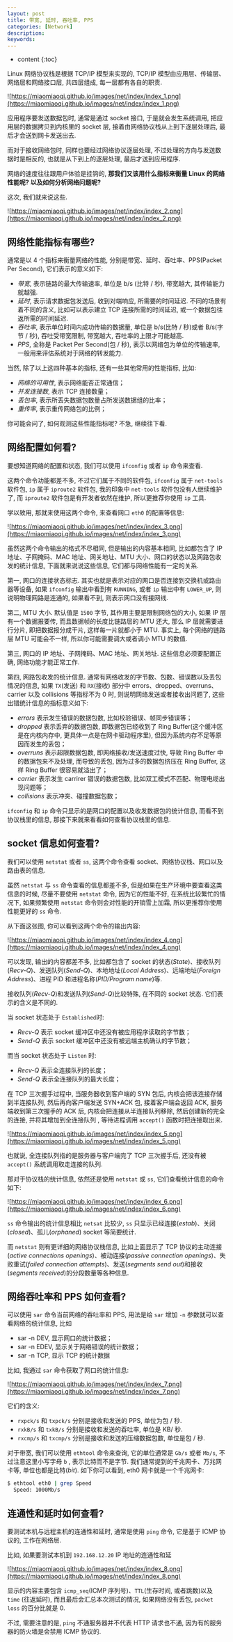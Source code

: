 ```yaml
---
layout: post
title: 带宽, 延时, 吞吐率, PPS
categories: [Network]
description: 
keywords: 
---
```



* content
{:toc}




Linux 网络协议栈是根据 TCP/IP 模型来实现的, TCP/IP 模型由应用层、传输层、网络层和网络接口层, 共四层组成, 每一层都有各自的职责. 

![https://miaomiaoqi.github.io/images/net/index/index_1.png](https://miaomiaoqi.github.io/images/net/index/index_1.png)

应用程序要发送数据包时, 通常是通过 socket 接口, 于是就会发生系统调用, 把应用层的数据拷贝到内核里的 socket 层, 接着由网络协议栈从上到下逐层处理后, 最后才会送到网卡发送出去. 

而对于接收网络包时, 同样也要经过网络协议逐层处理, 不过处理的方向与发送数据时是相反的, 也就是从下到上的逐层处理, 最后才送到应用程序. 

网络的速度往往跟用户体验是挂钩的, **那我们又该用什么指标来衡量 Linux 的网络性能呢? 以及如何分析网络问题呢?**

这次, 我们就来说这些. 

![https://miaomiaoqi.github.io/images/net/index/index_2.png](https://miaomiaoqi.github.io/images/net/index/index_2.png)

## 网络性能指标有哪些? 

通常是以 4 个指标来衡量网络的性能, 分别是带宽、延时、吞吐率、PPS(Packet Per Second), 它们表示的意义如下: 

- *带宽*, 表示链路的最大传输速率, 单位是 b/s (比特 / 秒), 带宽越大, 其传输能力就越强. 
- *延时*, 表示请求数据包发送后, 收到对端响应, 所需要的时间延迟. 不同的场景有着不同的含义, 比如可以表示建立 TCP 连接所需的时间延迟, 或一个数据包往返所需的时间延迟. 
- *吞吐率*, 表示单位时间内成功传输的数据量, 单位是 b/s(比特 / 秒)或者 B/s(字节 / 秒), 吞吐受带宽限制, 带宽越大, 吞吐率的上限才可能越高. 
- *PPS*, 全称是 Packet Per Second(包 / 秒), 表示以网络包为单位的传输速率, 一般用来评估系统对于网络的转发能力. 

当然, 除了以上这四种基本的指标, 还有一些其他常用的性能指标, 比如: 

- *网络的可用性*, 表示网络能否正常通信；
- *并发连接数*, 表示 TCP 连接数量；
- *丢包率*, 表示所丢失数据包数量占所发送数据组的比率；
- *重传率*, 表示重传网络包的比例；

你可能会问了, 如何观测这些性能指标呢? 不急, 继续往下看. 



## 网络配置如何看? 

要想知道网络的配置和状态, 我们可以使用 `ifconfig` 或者 `ip` 命令来查看. 

这两个命令功能都差不多, 不过它们属于不同的软件包, `ifconfig` 属于 `net-tools` 软件包, `ip` 属于 `iproute2` 软件包, 我的印象中 `net-tools` 软件包没有人继续维护了, 而 `iproute2` 软件包是有开发者依然在维护, 所以更推荐你使用 `ip` 工具. 

学以致用, 那就来使用这两个命令, 来查看网口 `eth0` 的配置等信息: 

![https://miaomiaoqi.github.io/images/net/index/index_3.png](https://miaomiaoqi.github.io/images/net/index/index_3.png)

虽然这两个命令输出的格式不尽相同, 但是输出的内容基本相同, 比如都包含了 IP 地址、子网掩码、MAC 地址、网关地址、MTU 大小、网口的状态以及网路包收发的统计信息, 下面就来说说这些信息, 它们都与网络性能有一定的关系. 

第一, 网口的连接状态标志. 其实也就是表示对应的网口是否连接到交换机或路由器等设备, 如果 `ifconfig` 输出中看到有 `RUNNING`, 或者 `ip` 输出中有 `LOWER_UP`, 则说明物理网路是连通的, 如果看不到, 则表示网口没有接网线. 

第二, MTU 大小. 默认值是 `1500` 字节, 其作用主要是限制网络包的大小, 如果 IP 层有一个数据报要传, 而且数据帧的长度比链路层的 MTU 还大, 那么 IP 层就需要进行分片, 即把数据报分成干片, 这样每一片就都小于 MTU. 事实上, 每个网络的链路层 MTU 可能会不一样, 所以你可能需要调大或者调小 MTU 的数值. 

第三, 网口的 IP 地址、子网掩码、MAC 地址、网关地址. 这些信息必须要配置正确, 网络功能才能正常工作. 

第四, 网路包收发的统计信息. 通常有网络收发的字节数、包数、错误数以及丢包情况的信息, 如果 `TX`(发送) 和 `RX`(接收) 部分中 errors、dropped、overruns、carrier 以及 collisions 等指标不为 0 时, 则说明网络发送或者接收出问题了, 这些出错统计信息的指标意义如下: 

- *errors* 表示发生错误的数据包数, 比如校验错误、帧同步错误等；
- *dropped* 表示丢弃的数据包数, 即数据包已经收到了 Ring Buffer(这个缓冲区是在内核内存中, 更具体一点是在网卡驱动程序里), 但因为系统内存不足等原因而发生的丢包；
- *overruns* 表示超限数据包数, 即网络接收/发送速度过快, 导致 Ring Buffer 中的数据包来不及处理, 而导致的丢包, 因为过多的数据包挤压在 Ring Buffer, 这样 Ring Buffer 很容易就溢出了；
- *carrier* 表示发生 carrirer 错误的数据包数, 比如双工模式不匹配、物理电缆出现问题等；
- *collisions* 表示冲突、碰撞数据包数；

`ifconfig` 和 `ip` 命令只显示的是网口的配置以及收发数据包的统计信息, 而看不到协议栈里的信息, 那接下来就来看看如何查看协议栈里的信息. 

## socket 信息如何查看? 

我们可以使用 `netstat` 或者 `ss`, 这两个命令查看 socket、网络协议栈、网口以及路由表的信息. 

虽然 `netstat` 与 `ss` 命令查看的信息都差不多, 但是如果在生产环境中要查看这类信息的时候, 尽量不要使用 `netstat` 命令, 因为它的性能不好, 在系统比较繁忙的情况下, 如果频繁使用 `netstat` 命令则会对性能的开销雪上加霜, 所以更推荐你使用性能更好的 `ss` 命令. 

从下面这张图, 你可以看到这两个命令的输出内容: 

![https://miaomiaoqi.github.io/images/net/index/index_4.png](https://miaomiaoqi.github.io/images/net/index/index_4.png)

可以发现, 输出的内容都差不多,  比如都包含了 socket 的状态(*State*)、接收队列(*Recv-Q*)、发送队列(*Send-Q*)、本地地址(*Local Address*)、远端地址(*Foreign Address*)、进程 PID 和进程名称(*PID/Program name*)等. 

接收队列(*Recv-Q*)和发送队列(*Send-Q*)比较特殊, 在不同的 socket 状态. 它们表示的含义是不同的. 

当 socket 状态处于 `Established`时: 

- *Recv-Q* 表示 socket 缓冲区中还没有被应用程序读取的字节数；
- *Send-Q* 表示 socket 缓冲区中还没有被远端主机确认的字节数；

而当 socket 状态处于 `Listen` 时: 

- *Recv-Q* 表示全连接队列的长度；
- *Send-Q* 表示全连接队列的最大长度；

在 TCP 三次握手过程中, 当服务器收到客户端的 SYN 包后, 内核会把该连接存储到半连接队列, 然后再向客户端发送 SYN+ACK 包, 接着客户端会返回 ACK, 服务端收到第三次握手的 ACK 后, 内核会把连接从半连接队列移除, 然后创建新的完全的连接, 并将其增加到全连接队列 , 等待进程调用 `accept()` 函数时把连接取出来. 

![https://miaomiaoqi.github.io/images/net/index/index_5.png](https://miaomiaoqi.github.io/images/net/index/index_5.png)

也就说, 全连接队列指的是服务器与客户端完了 TCP 三次握手后, 还没有被 `accept()` 系统调用取走连接的队列. 

那对于协议栈的统计信息, 依然还是使用 `netstat` 或 `ss`, 它们查看统计信息的命令如下: 

![https://miaomiaoqi.github.io/images/net/index/index_6.png](https://miaomiaoqi.github.io/images/net/index/index_6.png)

`ss` 命令输出的统计信息相比 `netsat` 比较少, `ss` 只显示已经连接(*estab*)、关闭(*closed*)、孤儿(*orphaned*) socket 等简要统计. 

而 `netstat` 则有更详细的网络协议栈信息, 比如上面显示了 TCP 协议的主动连接(*active connections openings*)、被动连接(*passive connection openings*)、失败重试(*failed connection attempts*)、发送(*segments send out*)和接收(*segments received*)的分段数量等各种信息. 

## 网络吞吐率和 PPS 如何查看? 

可以使用 `sar` 命令当前网络的吞吐率和 PPS, 用法是给 `sar` 增加 `-n` 参数就可以查看网络的统计信息, 比如

- sar -n DEV, 显示网口的统计数据；
- sar -n EDEV, 显示关于网络错误的统计数据；
- sar -n TCP, 显示 TCP 的统计数据

比如, 我通过 `sar` 命令获取了网口的统计信息: 

![https://miaomiaoqi.github.io/images/net/index/index_7.png](https://miaomiaoqi.github.io/images/net/index/index_7.png)

它们的含义: 

- `rxpck/s` 和 `txpck/s` 分别是接收和发送的 PPS, 单位为包 / 秒. 
- `rxkB/s` 和 `txkB/s` 分别是接收和发送的吞吐率, 单位是 KB/ 秒. 
- `rxcmp/s` 和 `txcmp/s` 分别是接收和发送的压缩数据包数, 单位是包 / 秒. 

对于带宽, 我们可以使用 `ethtool` 命令来查询, 它的单位通常是 `Gb/s` 或者 `Mb/s`, 不过注意这里小写字母 `b` , 表示比特而不是字节. 我们通常提到的千兆网卡、万兆网卡等, 单位也都是比特(*bit*). 如下你可以看到,  eth0 网卡就是一个千兆网卡: 

```bash
$ ethtool eth0 | grep Speed
  Speed: 1000Mb/s
```

## 连通性和延时如何查看? 

要测试本机与远程主机的连通性和延时, 通常是使用 `ping` 命令, 它是基于 ICMP 协议的, 工作在网络层. 

比如, 如果要测试本机到 `192.168.12.20` IP 地址的连通性和延

![https://miaomiaoqi.github.io/images/net/index/index_8.png](https://miaomiaoqi.github.io/images/net/index/index_8.png)

显示的内容主要包含  `icmp_seq`(ICMP 序列号)、`TTL`(生存时间, 或者跳数)以及 `time` (往返延时), 而且最后会汇总本次测试的情况, 如果网络没有丢包, `packet loss` 的百分比就是 0. 

不过, 需要注意的是, `ping` 不通服务器并不代表 HTTP 请求也不通, 因为有的服务器的防火墙是会禁用 ICMP 协议的. 